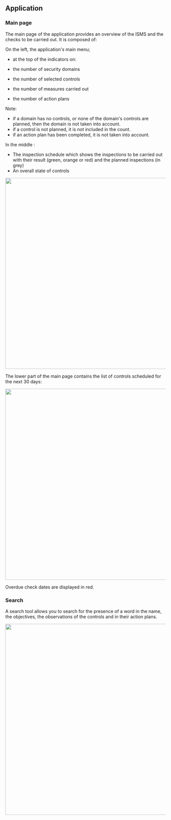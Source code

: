 ## Application

### Main page

The main page of the application provides an overview of the ISMS and the checks to be carried out.
It is composed of:

On the left, the application's main menu;

* at the top of the indicators on:

* the number of security domains
* the number of selected controls
* the number of measures carried out
* the number of action plans

Note: 

* if a domain has no controls, or none of the domain's controls are planned, then the domain is not taken into account.
* if a control is not planned, it is not included in the count.
* if an action plan has been completed, it is not taken into account.


In the middle :

* The inspection schedule which shows the inspections to be carried out with their result (green, orange or red) and the planned inspections (in grey)
* An overall state of controls


[<img src="/deming/images/home1.png" width="600">](/deming/images/home1.png)

The lower part of the main page contains the list of controls scheduled for the next 30 days:

[<img src="/deming/images/home2.png" width="600">](/deming/images/home2.png)

Overdue check dates are displayed in red.

### Search

A search tool allows you to search for the presence of a word in the name, the objectives, the observations of the controls
and in their action plans.

[<img src="/deming/images/search.png" width="600">](/deming/images/search.png)